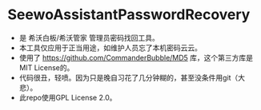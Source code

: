 # SeewoAssistantPasswordRecovery

- 是 希沃白板/希沃管家 管理员密码找回工具。
- 本工具仅应用于正当用途，如维护人员忘了本机密码云云。
- 使用了 https://github.com/CommanderBubble/MD5 库，这个第三方库是MIT License的。
- 代码很丑，轻喷。因为只是晚自习花了几分钟糊的，甚至没条件用git（大悲）。
- 此repo使用GPL License 2.0。
